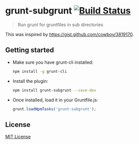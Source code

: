 # grunt-subgrunt [![Build Status](https://secure.travis-ci.org/tusbar/grunt-subgrunt.png?branch=master)](https://travis-ci.org/tusbar/grunt-subgrunt)

> Run grunt for gruntfiles in sub directories

This was inspired by https://gist.github.com/cowboy/3819170.

## Getting started

- Make sure you have grunt-cli installed:
    ```sh
    npm install -g grunt-cli
    ```

- Install the plugin:
    ```sh
    npm install grunt-subgrunt --save-dev
    ```

- Once installed, load it in your Gruntfile.js:
    ```js
    grunt.loadNpmTasks('grunt-subgrunt');
    ```

## License
[MIT License](http://en.wikipedia.org/wiki/MIT_License)
